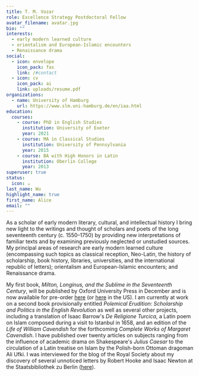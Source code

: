 ```yaml
---
title: T. M. Vozar
role: Excellence Strategy Postdoctoral Fellow
avatar_filename: avatar.jpg
bio: ""
interests:
  - early modern learned culture
  - orientalism and European-Islamic encounters
  - Renaissance drama
social:
  - icon: envelope
    icon_pack: fas
    link: /#contact
  - icon: cv
    icon_pack: ai
    link: uploads/resume.pdf
organizations:
  - name: University of Hamburg
    url: https://www.slm.uni-hamburg.de/en/iaa.html
education:
  courses:
    - course: PhD in English Studies
      institution: University of Exeter
      year: 2021
    - course: MA in Classical Studies
      institution: University of Pennsylvania
      year: 2015
    - course: BA with High Honors in Latin
      institution: Oberlin College
      year: 2013
superuser: true
status:
  icon: ☕️
last_name: Wu
highlight_name: true
first_name: Alice
email: ""
---
```

As a scholar of early modern literary, cultural, and intellectual history I bring new light to the writings and thought of scholars and poets of the long seventeenth century (c. 1550–1750) by providing new interpretations of familiar texts and by examining previously neglected or unstudied sources. My principal areas of research are early modern learned culture (encompassing such topics as classical reception, Neo-Latin, the history of scholarship, book history, libraries, universities, and the international republic of letters); orientalism and European-Islamic encounters; and Renaissance drama.

My first book, *Milton, Longinus, and the Sublime in the Seventeenth Century*, will be published by Oxford University Press in December and is now available for pre-order [here](https://global.oup.com/academic/product/milton-longinus-and-the-sublime-in-the-seventeenth-century-9780198875949?cc=gb&lang=en) (or [here](https://global.oup.com/academic/product/milton-longinus-and-the-sublime-in-the-seventeenth-century-9780198875949?prevNumResPerPage=20&prevSortField=1&sortField=8&resultsPerPage=20&start=0&lang=en&cc=us) in the US). I am currently at work on a second book provisionally entitled *Polemical Erudition: Scholarship and Politics in the English Revolution* as well as several other projects, including a translation of Isaac Barrow's *De Religione Turcica*, a Latin poem on Islam composed during a visit to Istanbul in 1658, and an edition of the *Life of William Cavendish* for the forthcoming *Complete Works of Margaret Cavendish*. I have published over twenty articles on subjects ranging from the influence of academic drama on Shakespeare's *Julius Caesar* to the circulation of a Latin treatise on Islam by the Polish-born Ottoman dragoman Ali Ufki. I was interviewed for the blog of the Royal Society about my discovery of several unnoticed letters by Robert Hooke and Isaac Newton at the Staatsbibliothek zu Berlin ([here](https://royalsociety.org/blog/2023/02/unnoticed-letters/)).